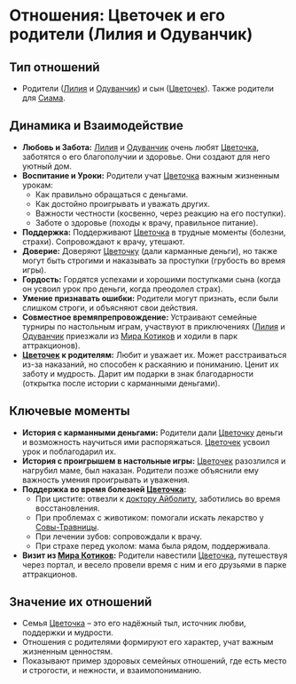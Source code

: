# Отношения: Цветочек и его родители (Лилия и Одуванчик)

## Тип отношений

- Родители ([Лилия](../characters/relatives/liliya_i_oduvanchik.md) и [Одуванчик](../characters/relatives/liliya_i_oduvanchik.md)) и сын ([Цветочек](../characters/main_heroes/cvetochek.md)). Также родители для [Сиама](../characters/relatives/siam_brat_cvetochka.md).

## Динамика и Взаимодействие

- **Любовь и Забота:** [Лилия](../characters/relatives/liliya_i_oduvanchik.md) и [Одуванчик](../characters/relatives/liliya_i_oduvanchik.md) очень любят [Цветочка](../characters/main_heroes/cvetochek.md), заботятся о его благополучии и здоровье. Они создают для него уютный дом.
- **Воспитание и Уроки:** Родители учат [Цветочка](../characters/main_heroes/cvetochek.md) важным жизненным урокам:
  - Как правильно обращаться с деньгами.
  - Как достойно проигрывать и уважать других.
  - Важности честности (косвенно, через реакцию на его поступки).
  - Заботе о здоровье (походы к врачу, правильное питание).
- **Поддержка:** Поддерживают [Цветочка](../characters/main_heroes/cvetochek.md) в трудные моменты (болезни, страхи). Сопровождают к врачу, утешают.
- **Доверие:** Доверяют [Цветочку](../characters/main_heroes/cvetochek.md) (дали карманные деньги), но также могут быть строгими и наказывать за проступки (грубость во время игры).
- **Гордость:** Гордятся успехами и хорошими поступками сына (когда он усвоил урок про деньги, когда преодолел страх).
- **Умение признавать ошибки:** Родители могут признать, если были слишком строги, и объясняют свои действия.
- **Совместное времяпрепровождение:** Устраивают семейные турниры по настольным играм, участвуют в приключениях ([Лилия](../characters/relatives/liliya_i_oduvanchik.md) и [Одуванчик](../characters/relatives/liliya_i_oduvanchik.md) приезжали из [Мира Котиков](../places/mir_kotikov.md) и ходили в парк аттракционов).
- **[Цветочек](../characters/main_heroes/cvetochek.md) к родителям:** Любит и уважает их. Может расстраиваться из-за наказаний, но способен к раскаянию и пониманию. Ценит их заботу и мудрость. Дарит им подарки в знак благодарности (открытка после истории с карманными деньгами).

## Ключевые моменты

- **История с карманными деньгами:** Родители дали [Цветочку](../characters/main_heroes/cvetochek.md) деньги и возможность научиться ими распоряжаться. [Цветочек](../characters/main_heroes/cvetochek.md) усвоил урок и поблагодарил их.
- **История с проигрышем в настольные игры:** [Цветочек](../characters/main_heroes/cvetochek.md) разозлился и нагрубил маме, был наказан. Родители позже объяснили ему важность умения проигрывать и уважения.
- **Поддержка во время болезней [Цветочка](../characters/main_heroes/cvetochek.md):**
  - При цистите: отвезли к [доктору Айболиту](../characters/friends_allies/doktor_aybolit.md), заботились во время восстановления.
  - При проблемах с животиком: помогали искать лекарство у [Совы-Травницы](../characters/friends_allies/sova_travnitsa.md).
  - При лечении зубов: сопровождали к врачу.
  - При страхе перед уколом: мама была рядом, поддерживала.
- **Визит из [Мира Котиков](../places/mir_kotikov.md):** Родители навестили [Цветочка](../characters/main_heroes/cvetochek.md), путешествуя через портал, и весело провели время с ним и его друзьями в парке аттракционов.

## Значение их отношений

- Семья [Цветочка](../characters/main_heroes/cvetochek.md) – это его надёжный тыл, источник любви, поддержки и мудрости.
- Отношения с родителями формируют его характер, учат важным жизненным ценностям.
- Показывают пример здоровых семейных отношений, где есть место и строгости, и нежности, и взаимопониманию.
